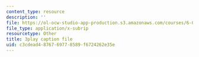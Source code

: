 ```yaml
---
content_type: resource
description: ''
file: https://ol-ocw-studio-app-production.s3.amazonaws.com/courses/6-042j-mathematics-for-computer-science-spring-2015/c3cdead4876769778589f6724262e35e_BH4qlkYCLW0.srt
file_type: application/x-subrip
resourcetype: Other
title: 3play caption file
uid: c3cdead4-8767-6977-8589-f6724262e35e
---
```

